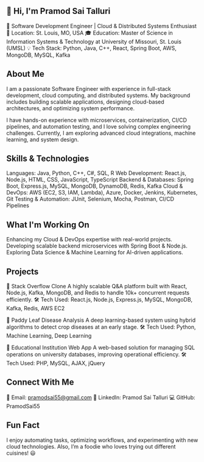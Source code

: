 ## 👋 Hi, I'm Pramod Sai Talluri
🚀 Software Development Engineer | Cloud & Distributed Systems Enthusiast
📍 Location: St. Louis, MO, USA
🎓 Education: Master of Science in Information Systems & Technology at University of Missouri, St. Louis (UMSL)
💡 Tech Stack: Python, Java, C++, React, Spring Boot, AWS, MongoDB, MySQL, Kafka

##  About Me
I am a passionate Software Engineer with experience in full-stack development, cloud computing, and distributed systems. My background includes building scalable applications, designing cloud-based architectures, and optimizing system performance.

I have hands-on experience with microservices, containerization, CI/CD pipelines, and automation testing, and I love solving complex engineering challenges. Currently, I am exploring advanced cloud integrations, machine learning, and system design.

##  Skills & Technologies
Languages: Java, Python, C++, C#, SQL, R
Web Development: React.js, Node.js, HTML, CSS, JavaScript, TypeScript
Backend & Databases: Spring Boot, Express.js, MySQL, MongoDB, DynamoDB, Redis, Kafka
Cloud & DevOps: AWS (EC2, S3, IAM, Lambda), Azure, Docker, Jenkins, Kubernetes, Git
Testing & Automation: JUnit, Selenium, Mocha, Postman, CI/CD Pipelines

##  What I'm Working On
Enhancing my Cloud & DevOps expertise with real-world projects.
Developing scalable backend microservices with Spring Boot & Node.js.
Exploring Data Science & Machine Learning for AI-driven applications.

##  Projects
🔹 Stack Overflow Clone
A highly scalable Q&A platform built with React, Node.js, Kafka, MongoDB, and Redis to handle 10k+ concurrent requests efficiently.
🛠️ Tech Used: React.js, Node.js, Express.js, MySQL, MongoDB, Kafka, Redis, AWS EC2

🔹 Paddy Leaf Disease Analysis
A deep learning-based system using hybrid algorithms to detect crop diseases at an early stage.
🛠️ Tech Used: Python, Machine Learning, Deep Learning

🔹 Educational Institution Web App
A web-based solution for managing SQL operations on university databases, improving operational efficiency.
🛠️ Tech Used: PHP, MySQL, AJAX, jQuery

##  Connect With Me
📧 Email: pramodsai55@gmail.com
🔗 LinkedIn: Pramod Sai Talluri
💻 GitHub: PramodSai55

##  Fun Fact
I enjoy automating tasks, optimizing workflows, and experimenting with new cloud technologies. Also, I’m a foodie who loves trying out different cuisines! 😃

